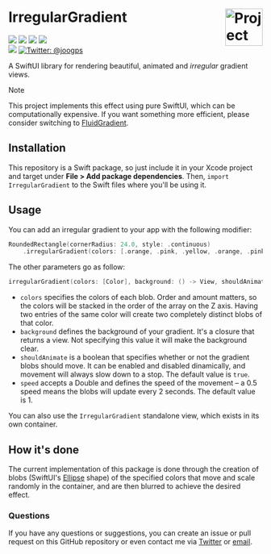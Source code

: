 <h1> IrregularGradient
  <picture>
  <source media="(prefers-color-scheme: dark)" srcset="https://github.com/joogps/IrregularGradient/blob/assets/Icon-dark-small.png?raw=true">
    <img align="right" alt="Project logo" src="../assets/Icon-light-small.png" width=74px>
  </picture>
</h1>

<p>
    <img src="https://img.shields.io/badge/iOS-13.0+-blue.svg" />
    <img src="https://img.shields.io/badge/macOS-10.15+-blue.svg" />
    <img src="https://img.shields.io/badge/tvOS-13+-blue.svg" />
    <img src="https://img.shields.io/badge/watchOS-6+-blue.svg" />
    <br>
    <img src="https://img.shields.io/badge/-SwiftUI-red.svg" />
    <a href="https://twitter.com/joogps">
        <img src="https://img.shields.io/badge/Contact-@joogps-lightgrey.svg?style=social&logo=twitter" alt="Twitter: @joogps" />
    </a>
</p>

A SwiftUI library for rendering beautiful, animated  and _irregular_ gradient views.

> [!NOTE]  
> This project implements this effect using pure SwiftUI, which can be computationally expensive. If you want something more efficient, please consider switching to [FluidGradient](https://github.com/Cindori/FluidGradient).

## Installation

This repository is a Swift package, so just include it in your Xcode project and target under **File > Add package dependencies**. Then, `import IrregularGradient` to the Swift files where you'll be using it.

## Usage

You can add an irregular gradient to your app with the following modifier:

```swift
RoundedRectangle(cornerRadius: 24.0, style: .continuous)
    .irregularGradient(colors: [.orange, .pink, .yellow, .orange, .pink, .yellow], backgroundColor: .orange)
```

The other parameters go as follow:

```swift
irregularGradient(colors: [Color], background: () -> View, shouldAnimate: Binding<Bool> = .constant(true), speed: Double = 10)
```

-  `colors` specifies the colors of each blob. Order and amount matters, so the colors will be stacked in the order of the array on the Z axis. Having two entries of the same color will create two completely distinct blobs of that color.
-  `background` defines the background of your gradient. It's a closure that returns a view. Not specifying this value it will make the background clear. 
- `shouldAnimate` is a boolean that specifies whether or not the gradient blobs should move. It can be enabled and disabled dinamically, and movement will always slow down to a stop. The default value is `true`.
- `speed` accepts a Double and defines the speed of the movement – a 0.5 speed means the blobs will update every 2 seconds. The default value is 1.

You can also use the `IrregularGradient` standalone view, which exists in its own container.

## How it's done
The current implementation of this package is done through the creation of blobs (SwiftUI's [Ellipse](https://developer.apple.com/documentation/swiftui/ellipse) shape) of the specified colors that move and scale randomly in the container, and are then blurred to achieve the desired effect.

### Questions

If you have any questions or suggestions, you can create an issue or pull request on this GitHub repository or even contact me via [Twitter](https://twitter.com/joogps) or [email](mailto:joogps@gmail.com).
